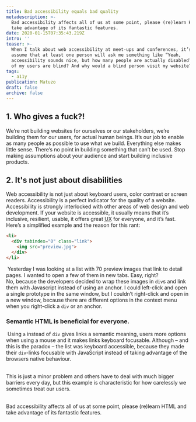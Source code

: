 ```yaml
---
title: Bad accessibility equals bad quality
metadescription: >-
  Bad accessibility affects all of us at some point, please (re)learn HTML and
  take advantage of its fantastic features.
date: 2020-01-15T07:35:43.219Z
intro: ''
teaser: >-
  When I talk about web accessibility at meet-ups and conferences, it’s safe to
  assume that at least one person will ask me something like “Yeah,
  accessibility sounds nice, but how many people are actually disabled? How many
  of my users are blind? And why would a blind person visit my website?”
tags:
  - a11y
publication: Matuzo
draft: false
archive: false
---
```


## 1. Who gives a fuck?!
We’re not building websites for ourselves or our stakeholders, we’re building them for our users, for actual human beings. It’s our job to enable as many people as possible to use what we build. Everything else makes little sense. There’s no point in building something that can’t be used. Stop making assumptions about your audience and start building inclusive products.
﻿
## 2. It's not just about disabilities
Web accessibility is not just about keyboard users, color contrast or screen readers. Accessibility is a perfect indicator for the quality of a website. Accessibility is strongly interlocked with other areas of web design and web development. If your website is accessible, it usually means that it’s inclusive, resilient, usable, it offers great <abbr title="user experience">UX</abbr> for everyone, and it’s fast.  
﻿
Here’s a simplified example and the reason for this rant:
﻿
```html
<li>
  <div tabindex="0" class="link">
    <img src="preview.jpg">
  </div>
</li>
```
﻿
Yesterday I was looking at a list with 70 preview images that link to detail pages. I wanted to open a few of them in new tabs. Easy, right?   
No, because the developers decided to wrap these images in `div`s and link them with Javascript instead of using an anchor. I could left-click and open a single prototype in the same window, but I couldn’t right-click and open in a new window, because there are different options in the context menu when you right-click a `div` or an anchor.
﻿
### Semantic HTML is beneficial for everyone.
﻿
Using `a` instead of `div` gives links a semantic meaning, users more options when using a mouse and it makes links keyboard focusable. Although – and this is the paradox – the list was keyboard accessible, because they made their `div`-links focusable with JavaScript instead of taking advantage of the browsers native behaviour.     
﻿

This is just a minor problem and others have to deal with much bigger barriers every day, but this example is characteristic for how carelessly we sometimes treat our users.     
﻿

Bad accessibility affects all of us at some point, please (re)learn HTML and take advantage of its fantastic features.
